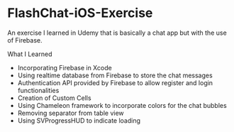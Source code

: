 # FlashChat-iOS-Exercise
An exercise I learned in Udemy that is basically a chat app but with the use of Firebase.

What I Learned
- Incorporating Firebase in Xcode
- Using realtime database from Firebase to store the chat messages
- Authentication API provided by Firebase to allow register and login functionalities
- Creation of Custom Cells
- Using Chameleon framework to incorporate colors for the chat bubbles
- Removing separator from table view
- Using SVProgressHUD to indicate loading
